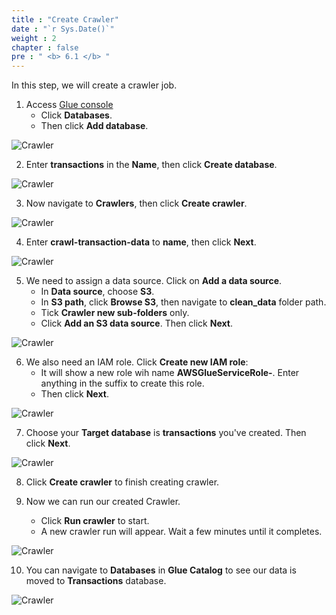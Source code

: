 ```yaml
---
title : "Create Crawler"
date : "`r Sys.Date()`"
weight : 2
chapter : false
pre : " <b> 6.1 </b> "
---
```



In this step, we will create a crawler job.

1. Access [Glue console](https://s3.console.aws.amazon.com/glue/home)
    + Click **Databases**.
    + Then click **Add database**.

![Crawler](../../images/6.datacrawler/01-create_database.png)

2. Enter **transactions** in the **Name**, then click **Create database**.

![Crawler](../../images/6.datacrawler/02-enter_db_name.png)

3. Now navigate to **Crawlers**, then click **Create crawler**.

![Crawler](../../images/6.datacrawler/03-create_crawler.png)

4. Enter **crawl-transaction-data** to **name**, then click **Next**.

![Crawler](../../images/6.datacrawler/04-enter_crawler_name.png)

5. We need to assign a data source. Click on **Add a data source**.
    + In **Data source**, choose **S3**.
    + In **S3 path**, click **Browse S3**, then navigate to **clean_data** folder path.
    + Tick **Crawler new sub-folders** only.
    + Click **Add an S3 data source**. Then click **Next**.

![Crawler](../../images/6.datacrawler/05-add_data_source.png)

6. We also need an IAM role. Click **Create new IAM role**:
    + It will show a new role wih name **AWSGlueServiceRole-**. Enter anything in the suffix to create this role.
    + Then click **Next**.

![Crawler](../../images/6.datacrawler/06-createiamrole.png)

7. Choose your **Target database** is **transactions** you've created. Then click **Next**.

![Crawler](../../images/6.datacrawler/07-choose_target_db.png)

8. Click **Create crawler** to finish creating crawler.

9. Now we can run our created Crawler.
    + Click **Run crawler** to start.
    + A new crawler run will appear. Wait a few minutes until it completes.

![Crawler](../../images/6.datacrawler/08-run_crawler.png)

10. You can navigate to **Databases** in **Glue Catalog** to see our data is moved to **Transactions** database.

![Crawler](../../images/6.datacrawler/09-created_database.png)